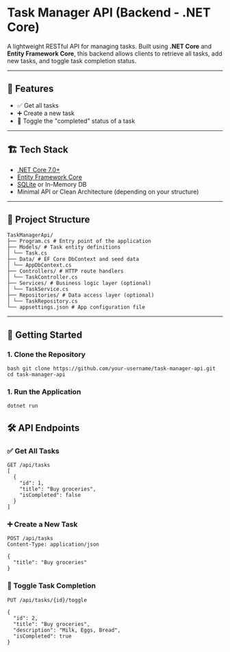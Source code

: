 # Task Manager API (Backend - .NET Core)

A lightweight RESTful API for managing tasks. Built using **.NET Core** and **Entity Framework Core**, this backend allows clients to retrieve all tasks, add new tasks, and toggle task completion status.

---

## 🔧 Features

- ✅ Get all tasks
- ➕ Create a new task
- 🔁 Toggle the "completed" status of a task

---

## 🏗️ Tech Stack

- [.NET Core 7.0+](https://dotnet.microsoft.com/)
- [Entity Framework Core](https://learn.microsoft.com/en-us/ef/core/)
- [SQLite](https://www.sqlite.org/) or In-Memory DB
- Minimal API or Clean Architecture (depending on your structure)

---

## 📁 Project Structure

```
TaskManagerApi/
├── Program.cs # Entry point of the application
├── Models/ # Task entity definitions
│ └── Task.cs
├── Data/ # EF Core DbContext and seed data
│ └── AppDbContext.cs
├── Controllers/ # HTTP route handlers
│ └── TaskController.cs
├── Services/ # Business logic layer (optional)
│ └── TaskService.cs
├── Repositories/ # Data access layer (optional)
│ └── TaskRepository.cs
└── appsettings.json # App configuration file
```

---

## 🚀 Getting Started

### 1. Clone the Repository

```
bash git clone https://github.com/your-username/task-manager-api.git
cd task-manager-api
```

### 1. Run the Application
```
dotnet run
```

## 🛠️ API Endpoints

### ✅ Get All Tasks

```
GET /api/tasks
[
  {
    "id": 1,
    "title": "Buy groceries",
    "isCompleted": false
  }
]
```

### ➕ Create a New Task

```
POST /api/tasks
Content-Type: application/json

{
  "title": "Buy groceries"
}
```

### 🔁 Toggle Task Completion

```
PUT /api/tasks/{id}/toggle

{
  "id": 2,
  "title": "Buy groceries",
  "description": "Milk, Eggs, Bread",
  "isCompleted": true
}
```
